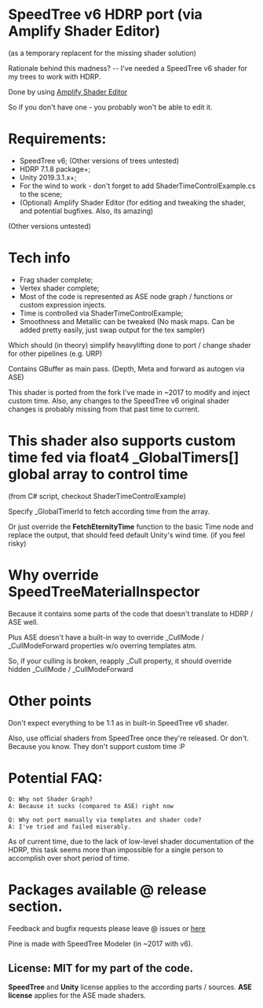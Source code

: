 # SpeedTree v6 HDRP port (via Amplify Shader Editor)

(as a temporary replacent for the missing shader solution)

Rationale behind this madness? -- I've needed a SpeedTree v6 shader for my trees to work with HDRP. 


Done by using [Amplify Shader Editor](https://assetstore.unity.com/packages/tools/visual-scripting/amplify-shader-editor-68570)

So if you don't have one - you probably won't be able to edit it.

# Requirements:
- SpeedTree v6; (Other versions of trees untested)
- HDRP 7.1.8 package+;
- Unity 2019.3.1.x+;
- For the wind to work - don't forget to add ShaderTimeControlExample.cs to the scene;
- (Optional) Amplify Shader Editor (for editing and tweaking the shader, and potential bugfixes. Also, its amazing)

(Other versions untested)

# Tech info
- Frag shader complete;
- Vertex shader complete;
- Most of the code is represented as ASE node graph / functions or custom expression injects. 
- Time is controlled via ShaderTimeControlExample;
- Smoothness and Metallic can be tweaked 
(No mask maps. Can be added pretty easily, just swap output for the tex sampler)

Which should (in theory) simplify heavylifting done to port / change shader for other pipelines (e.g. URP)

Contains GBuffer as main pass. (Depth, Meta and forward as autogen via ASE)

This shader is ported from the fork I've made in ~2017 to modify and inject custom time. 
Also, any changes to the SpeedTree v6 original shader changes is probably missing from that past time to current.

# This shader also supports custom time fed via float4 _GlobalTimers[] global array to control time 
(from C# script, checkout ShaderTimeControlExample)

Specify _GlobalTimerId to fetch according time from the array.

Or just override the **FetchEternityTime** function to the basic Time node and replace the output, that should feed
default Unity's wind time. (if you feel risky)

# Why override SpeedTreeMaterialInspector

Because it contains some parts of the code that doesn't translate to HDRP / ASE well.

Plus ASE doesn't have a built-in way to override _CullMode / _CullModeForward properties w/o overring templates atm.

So, if your culling is broken, reapply _Cull property, it should override hidden _CullMode / _CullModeForward

# Other points
Don't expect everything to be 1:1 as in built-in SpeedTree v6 shader. 

Also, use official shaders from SpeedTree once they're released. Or don't.
Because you know. They don't support custom time :P

# Potential FAQ:
```
Q: Why not Shader Graph?
A: Because it sucks (compared to ASE) right now

Q: Why not port manually via templates and shader code?
A: I've tried and failed miserably. 
```

As of current time, due to the lack of low-level shader documentation of the HDRP, this task seems more than impossible for a single person to accomplish over short period of time.

# Packages available @ release section.

Feedback and bugfix requests please leave @ issues or [here](https://forum.unity.com/threads/an-almost-complete-hdrp-speedtree-v6-port-via-ase.840517/)

Pine is made with SpeedTree Modeler (in ~2017 with v6).

## License: **MIT** for my part of the code. 
**SpeedTree** and **Unity** license applies to the according parts / sources. 
**ASE license** applies for the ASE made shaders.

